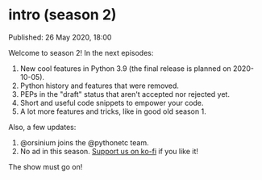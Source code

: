# intro (season 2)

Published: 26 May 2020, 18:00

Welcome to season 2! In the next episodes:

1. New cool features in Python 3.9 (the final release is planned on 2020-10-05).
1. Python history and features that were removed.
1. PEPs in the "draft" status that aren't accepted nor rejected yet.
1. Short and useful code snippets to empower your code.
1. A lot more features and tricks, like in good old season 1.

Also, a few updates:

1. @orsinium joins the @pythonetc team.
1. No ad in this season. [Support us on ko-fi](https://ko-fi.com/pythonetc) if you like it!

The show must go on!
